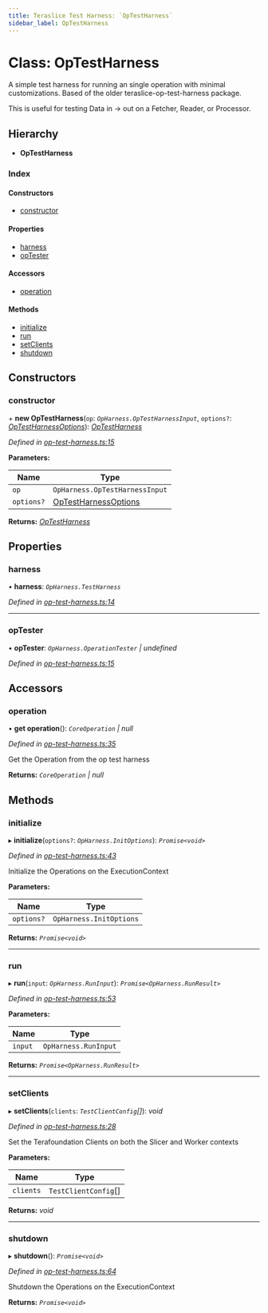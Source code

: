 ```yaml
---
title: Teraslice Test Harness: `OpTestHarness`
sidebar_label: OpTestHarness
---
```


# Class: OpTestHarness

A simple test harness for running an single operation
with minimal customizations. Based of the older
teraslice-op-test-harness package.

This is useful for testing Data in -> out on a Fetcher,
Reader, or Processor.

## Hierarchy

* **OpTestHarness**

### Index

#### Constructors

* [constructor](optestharness.md#constructor)

#### Properties

* [harness](optestharness.md#harness)
* [opTester](optestharness.md#optester)

#### Accessors

* [operation](optestharness.md#operation)

#### Methods

* [initialize](optestharness.md#initialize)
* [run](optestharness.md#run)
* [setClients](optestharness.md#setclients)
* [shutdown](optestharness.md#shutdown)

## Constructors

###  constructor

\+ **new OpTestHarness**(`op`: *`OpHarness.OpTestHarnessInput`*, `options?`: *[OpTestHarnessOptions](../interfaces/optestharnessoptions.md)*): *[OpTestHarness](optestharness.md)*

*Defined in [op-test-harness.ts:15](https://github.com/terascope/teraslice/blob/9dc0f8b8/packages/teraslice-test-harness/src/op-test-harness.ts#L15)*

**Parameters:**

Name | Type |
------ | ------ |
`op` | `OpHarness.OpTestHarnessInput` |
`options?` | [OpTestHarnessOptions](../interfaces/optestharnessoptions.md) |

**Returns:** *[OpTestHarness](optestharness.md)*

## Properties

###  harness

• **harness**: *`OpHarness.TestHarness`*

*Defined in [op-test-harness.ts:14](https://github.com/terascope/teraslice/blob/9dc0f8b8/packages/teraslice-test-harness/src/op-test-harness.ts#L14)*

___

###  opTester

• **opTester**: *`OpHarness.OperationTester` | undefined*

*Defined in [op-test-harness.ts:15](https://github.com/terascope/teraslice/blob/9dc0f8b8/packages/teraslice-test-harness/src/op-test-harness.ts#L15)*

## Accessors

###  operation

• **get operation**(): *`CoreOperation` | null*

*Defined in [op-test-harness.ts:35](https://github.com/terascope/teraslice/blob/9dc0f8b8/packages/teraslice-test-harness/src/op-test-harness.ts#L35)*

Get the Operation from the op test harness

**Returns:** *`CoreOperation` | null*

## Methods

###  initialize

▸ **initialize**(`options?`: *`OpHarness.InitOptions`*): *`Promise<void>`*

*Defined in [op-test-harness.ts:43](https://github.com/terascope/teraslice/blob/9dc0f8b8/packages/teraslice-test-harness/src/op-test-harness.ts#L43)*

Initialize the Operations on the ExecutionContext

**Parameters:**

Name | Type |
------ | ------ |
`options?` | `OpHarness.InitOptions` |

**Returns:** *`Promise<void>`*

___

###  run

▸ **run**(`input`: *`OpHarness.RunInput`*): *`Promise<OpHarness.RunResult>`*

*Defined in [op-test-harness.ts:53](https://github.com/terascope/teraslice/blob/9dc0f8b8/packages/teraslice-test-harness/src/op-test-harness.ts#L53)*

**Parameters:**

Name | Type |
------ | ------ |
`input` | `OpHarness.RunInput` |

**Returns:** *`Promise<OpHarness.RunResult>`*

___

###  setClients

▸ **setClients**(`clients`: *`TestClientConfig`[]*): *void*

*Defined in [op-test-harness.ts:28](https://github.com/terascope/teraslice/blob/9dc0f8b8/packages/teraslice-test-harness/src/op-test-harness.ts#L28)*

Set the Terafoundation Clients on both
the Slicer and Worker contexts

**Parameters:**

Name | Type |
------ | ------ |
`clients` | `TestClientConfig`[] |

**Returns:** *void*

___

###  shutdown

▸ **shutdown**(): *`Promise<void>`*

*Defined in [op-test-harness.ts:64](https://github.com/terascope/teraslice/blob/9dc0f8b8/packages/teraslice-test-harness/src/op-test-harness.ts#L64)*

Shutdown the Operations on the ExecutionContext

**Returns:** *`Promise<void>`*

